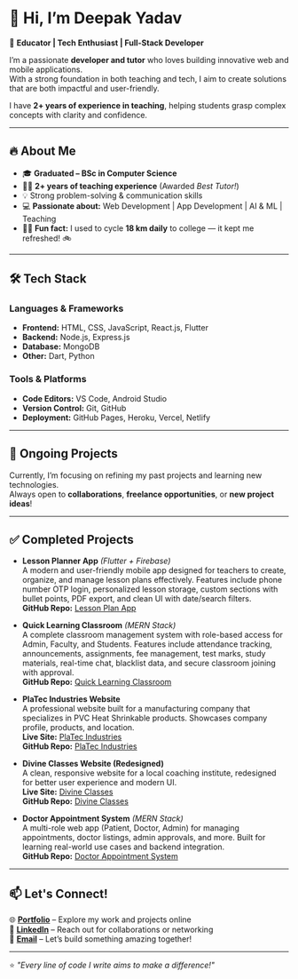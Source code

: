 # 👋 Hi, I’m Deepak Yadav

🚀 **Educator | Tech Enthusiast | Full-Stack Developer**

I’m a passionate **developer and tutor** who loves building innovative web and mobile applications.  
With a strong foundation in both teaching and tech, I aim to create solutions that are both impactful and user-friendly.

I have **2+ years of experience in teaching**, helping students grasp complex concepts with clarity and confidence.

---

## 🔥 About Me

- 🎓 **Graduated – BSc in Computer Science**
- 👨‍🏫 **2+ years of teaching experience** (Awarded *Best Tutor!*)
- 💡 Strong problem-solving & communication skills
- 💻 **Passionate about:** Web Development | App Development | AI & ML | Teaching
- 🚴‍♂️ **Fun fact:** I used to cycle **18 km daily** to college — it kept me refreshed! 🚲

---

## 🛠️ Tech Stack

### **Languages & Frameworks**
- **Frontend:** HTML, CSS, JavaScript, React.js, Flutter  
- **Backend:** Node.js, Express.js  
- **Database:** MongoDB  
- **Other:** Dart, Python  

### **Tools & Platforms**
- **Code Editors:** VS Code, Android Studio  
- **Version Control:** Git, GitHub  
- **Deployment:** GitHub Pages, Heroku, Vercel, Netlify

---

## 🚧 Ongoing Projects

Currently, I’m focusing on refining my past projects and learning new technologies.  
Always open to **collaborations**, **freelance opportunities**, or **new project ideas**!

---

## ✅ Completed Projects

- **Lesson Planner App** *(Flutter + Firebase)*  
  A modern and user-friendly mobile app designed for teachers to create, organize, and manage lesson plans effectively. Features include phone number OTP login, personalized lesson storage, custom sections with bullet points, PDF export, and clean UI with date/search filters.  
  **GitHub Repo:** [Lesson Plan App](https://github.com/TheCodeByDeepak/LessonPlan)

- **Quick Learning Classroom** *(MERN Stack)*  
  A complete classroom management system with role-based access for Admin, Faculty, and Students. Features include attendance tracking, announcements, assignments, fee management, test marks, study materials, real-time chat, blacklist data, and secure classroom joining with approval.  
  **GitHub Repo:** [Quick Learning Classroom](https://github.com/thecodebydeepak/QuickLearningClassroom)

- **PlaTec Industries Website**  
  A professional website built for a manufacturing company that specializes in PVC Heat Shrinkable products. Showcases company profile, products, and location.  
  **Live Site:** [PlaTec Industries](https://thecodebydeepak.github.io/PlaTecIndustries/)  
  **GitHub Repo:** [PlaTec Industries](https://github.com/thecodebydeepak/PlaTecIndustries)

- **Divine Classes Website (Redesigned)**  
  A clean, responsive website for a local coaching institute, redesigned for better user experience and modern UI.  
  **Live Site:** [Divine Classes](https://thecodebydeepak.github.io/DivineClasses/)  
  **GitHub Repo:** [Divine Classes](https://github.com/thecodebydeepak/DivineClasses)

- **Doctor Appointment System** *(MERN Stack)*  
  A multi-role web app (Patient, Doctor, Admin) for managing appointments, doctor listings, admin approvals, and more. Built for learning real-world use cases and backend integration.  
  **GitHub Repo:** [Doctor Appointment System](https://github.com/thecodebydeepak/DoctorAppointmentSystem)

---

## 📫 Let's Connect!

🌐 **[Portfolio](https://thecodebydeepak.github.io/)** – Explore my work and projects online  
🔗 **[LinkedIn](https://www.linkedin.com/in/thecodebydeepak)** – Reach out for collaborations or networking  
📧 **[Email](mailto:thecodebydeepak@gmail.com)** – Let’s build something amazing together!

---

⭐ *"Every line of code I write aims to make a difference!"*
